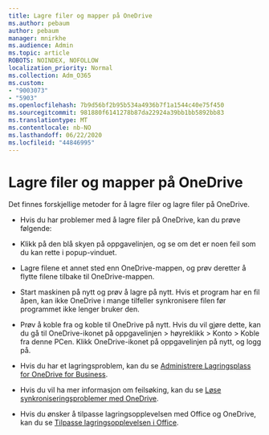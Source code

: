 ```yaml
---
title: Lagre filer og mapper på OneDrive
ms.author: pebaum
author: pebaum
manager: mnirkhe
ms.audience: Admin
ms.topic: article
ROBOTS: NOINDEX, NOFOLLOW
localization_priority: Normal
ms.collection: Adm_O365
ms.custom:
- "9003073"
- "5903"
ms.openlocfilehash: 7b9d56bf2b95b534a4936b7f1a1544c40e75f450
ms.sourcegitcommit: 981880f6141278b87da22924a39bb1bb5892bb83
ms.translationtype: MT
ms.contentlocale: nb-NO
ms.lasthandoff: 06/22/2020
ms.locfileid: "44846995"
---
```

# <a name="saving-files-and-folders-to-onedrive"></a>Lagre filer og mapper på OneDrive

Det finnes forskjellige metoder for å lagre filer og lagre filer på OneDrive.

- Hvis du har problemer med å lagre filer på OneDrive, kan du prøve følgende:

- Klikk på den blå skyen på oppgavelinjen, og se om det er noen feil som du kan rette i popup-vinduet.
- Lagre filene et annet sted enn OneDrive-mappen, og prøv deretter å flytte filene tilbake til OneDrive-mappen.
- Start maskinen på nytt og prøv å lagre på nytt. Hvis et program har en fil åpen, kan ikke OneDrive i mange tilfeller synkronisere filen før programmet ikke lenger bruker den.
- Prøv å koble fra og koble til OneDrive på nytt. Hvis du vil gjøre dette, kan du gå til OneDrive-ikonet på oppgavelinjen > høyreklikk > Konto > Koble fra denne PCen. Klikk OneDrive-ikonet på oppgavelinjen på nytt, og logg på.
- Hvis du har et lagringsproblem, kan du se [Administrere Lagringsplass for OneDrive for Business](https://support.microsoft.com/office/31519161-059c-4764-b6f8-f5cd29f7fe68).
- Hvis du vil ha mer informasjon om feilsøking, kan du se [Løse synkroniseringsproblemer med OneDrive](https://docs.microsoft.com/alchemyinsights/fix-onedrive-sync-issues).  
- Hvis du ønsker å tilpasse lagringsopplevelsen med Office og OneDrive, kan du se [Tilpasse lagringsopplevelsen i Office](https://support.microsoft.com/office/786200a7-f5f2-4d26-a3ae-b78c60dd5d3b).
